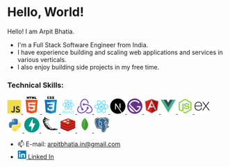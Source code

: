 # Hello, World!

Hello! I am Arpit Bhatia.

- I'm a Full Stack Software Engineer from India.
- I have experience building and scaling web applications and services in various verticals.
- I also enjoy building side projects in my free time.

### Technical Skills:  
<p align="left">
    <a href="https://developer.mozilla.org/en-US/docs/Web/JavaScript" target="_blank"> <img src="https://raw.githubusercontent.com/devicons/devicon/master/icons/javascript/javascript-original.svg" alt="javascript" width="32" height="32"/> </a>
    <a href="https://www.w3.org/html/" target="_blank"> <img src="https://raw.githubusercontent.com/devicons/devicon/master/icons/html5/html5-original-wordmark.svg" alt="html5" width="40" height="40"/> </a>
    <a href="https://www.w3schools.com/css/" target="_blank"> <img src="https://raw.githubusercontent.com/devicons/devicon/master/icons/css3/css3-original-wordmark.svg" alt="css3" width="40" height="40"/> </a>
    <a href="https://reactjs.org/" target="_blank"> <img src="https://raw.githubusercontent.com/devicons/devicon/master/icons/react/react-original-wordmark.svg" alt="react" width="33" height="33"/> </a>
  <a href="https://redux.js.org/" target="_blank"> <img src="https://raw.githubusercontent.com/devicons/devicon/master/icons/redux/redux-original.svg" alt="react" width="35" height="35"/> </a>
    <a href="https://reactnative.dev" target="_blank"> <img src="https://raw.githubusercontent.com/devicons/devicon/master/icons/react/react-original.svg" alt="react native" width="33" height="33"/> </a>
    <a href="https://nextjs.org/" target="_blank"> <img src="https://raw.githubusercontent.com/devicons/devicon/master/icons//nextjs/nextjs-original.svg" alt="nextjs" width="35" height="35"/> </a>
    <a href="https://www.gatsbyjs.com" target="_blank"> <img src="https://raw.githubusercontent.com/devicons/devicon/master/icons/gatsby/gatsby-original.svg" alt="gatsby" width="35" height="35"/> </a>
    <a href="https://angular.io" target="_blank"> <img src="https://raw.githubusercontent.com/devicons/devicon/master/icons/angularjs/angularjs-original.svg" alt="angularjs" width="35" height="35"/> </a>
  <a href="https://vuejs.org/" target="_blank"> <img src="https://raw.githubusercontent.com/devicons/devicon/master/icons/vuejs/vuejs-original.svg" alt="vuejs" width="35" height="35"/> </a>
  <a href="https://nodejs.org" target="_blank"> <img src="https://raw.githubusercontent.com/devicons/devicon/master/icons/nodejs/nodejs-original.svg" alt="nodejs" width="35" height="35"/> </a>
    <a href="https://expressjs.com" target="_blank"> <img src="https://raw.githubusercontent.com/devicons/devicon/master/icons/express/express-original.svg" alt="express" width="35" height="35"/> </a>
     <a href="https://www.python.org" target="_blank"> <img src="https://raw.githubusercontent.com/devicons/devicon/master/icons/python/python-original.svg" alt="python" width="35" height="35"/> </a>
    <a href="https://fastapi.tiangolo.com" target="_blank"> <img src="https://raw.githubusercontent.com/devicons/devicon/master/icons/fastapi/fastapi-original.svg" alt="fastapi" width="35" height="35"/> </a>
<a href="https://flask.palletsprojects.com/en/2.1.x/" target="_blank"> <img src="https://raw.githubusercontent.com/devicons/devicon/master/icons/flask/flask-original.svg" alt="flask" width="40" height="40"/> </a>
    <a href="https://expressjs.com" target="_blank"> <img src="https://raw.githubusercontent.com/devicons/devicon/master/icons//redis/redis-original.svg" alt="express" width="35" height="35"/> </a>
    <a href="https://www.mongodb.com/" target="_blank"> <img src="https://raw.githubusercontent.com/devicons/devicon/master/icons/mongodb/mongodb-original.svg" alt="mongodb" width="35" height="35"/> </a>
    <a href="https://www.postgresql.org" target="_blank"> <img src="https://raw.githubusercontent.com/devicons/devicon/master/icons/postgresql/postgresql-original.svg" alt="postgresql" width="35" height="35"/> </a>
   </p>
    
    

- 📫 E-mail: arpitbhatia.in@gmail.com 
- <a href="https://www.java.org" target="_blank"> <img src="https://raw.githubusercontent.com/devicons/devicon/master/icons/linkedin/linkedin-original.svg" alt="linkedin" width="20" height="20"/> </a> [Linked In](https://linkedin.com/in/arpitbhatia)
